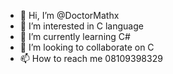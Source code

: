 - 👋 Hi, I’m @DoctorMathx
- 👀 I’m interested in C language
- 🌱 I’m currently learning C#
- 💞️ I’m looking to collaborate on C
- 📫 How to reach me 08109398329

<!---
DoctorMathx/DoctorMathx is a ✨ special ✨ repository because its `README.md` (this file) appears on your GitHub profile.
You can click the Preview link to take a look at your changes.
--->
